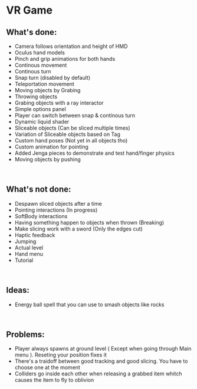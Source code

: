 <h1>VR Game</h1>

<h2>What's done:</h2> 
<ul>
<li> Camera follows orientation and height of HMD </li>
<li> Oculus hand models </li>
<li> Pinch and grip animations for both hands </li>
<li> Continous movement </li>
<li> Continous turn </li>
<li> Snap turn (disabled by default) </li>
<li> Teleportation movement </li>
<li> Moving objects by Grabing </li>
<li> Throwing objects </li>
<li> Grabing objects with a ray interactor </li>
<li> Simple options panel </li>
<li> Player can switch between snap & continous turn </li>
<li> Dynamic liquid shader </li>
<li> Sliceable objects (Can be sliced multiple times) </li>
<li> Variation of Sliceable objects based on Tag </li>
<li> Custom hand poses (Not yet in all objects tho) </li>
<li> Custom animation for pointing </li>
<li> Added Jenga pieces to demonstrate and test hand/finger physics </li>
<li> Moving objects by pushing </li>
</ul>
</br>

<h2>What's not done:</h2> 
<ul>
<li> Despawn sliced objects after a time </li>
<li> Pointing interactions (In progress) </li>
<li> SoftBody interactions </li>
<li> Having something happen to objects when thrown (Breaking) </li>
<li> Make slicing work with a sword (Only the edges cut) </li>
<li> Haptic feedback </li>
<li> Jumping </li>
<li> Actual level </li>
<li> Hand menu </li>
<li> Tutorial </li>
</ul>
</br>

<h2>Ideas:</h2> 
<ul>
<li> Energy ball spell that you can use to smash objects like rocks </li>
</ul>
</br>

<h2>Problems:</h2> 
<ul>
<li> Player always spawns at ground level (	Except when going through Main menu ). Reseting your position fixes it </li>
<li> There's a traidoff between good tracking and good slicing. You have to choose one at the moment </li>
<li> Colliders go inside each other when releasing a grabbed item whitch causes the item to fly to oblivion </li>
</ul>
</br>
